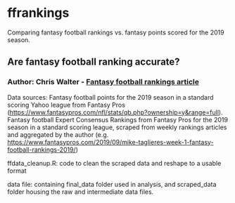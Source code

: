 # ffrankings

Comparing fantasy football rankings vs. fantasy points scored for the 2019 season.

## Are fantasy football ranking accurate?
### Author: Chris Walter - [Fantasy football rankings article](https://chriswalter.info/ffrankings/)

Data sources: Fantasy football points for the 2019 season in a standard scoring Yahoo league from Fantasy Pros (https://www.fantasypros.com/nfl/stats/qb.php?ownership=y&range=full). Fantasy football Expert Consensus Rankings from Fantasy Pros for the 2019 season in a standard scoring league, scraped from weekly rankings articles and aggregated by the author (e.g. https://www.fantasypros.com/2019/09/mike-taglieres-week-1-fantasy-football-rankings-2019/)

ffdata_cleanup.R: code to clean the scraped data and reshape to a usable format

data file: containing final_data folder used in analysis, and scraped_data folder housing the raw and intermediate data files.
